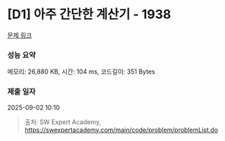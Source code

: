 # [D1] 아주 간단한 계산기 - 1938 

[문제 링크](https://swexpertacademy.com/main/code/problem/problemDetail.do?contestProbId=AV5PjsYKAMIDFAUq) 

### 성능 요약

메모리: 26,880 KB, 시간: 104 ms, 코드길이: 351 Bytes

### 제출 일자

2025-09-02 10:10



> 출처: SW Expert Academy, https://swexpertacademy.com/main/code/problem/problemList.do